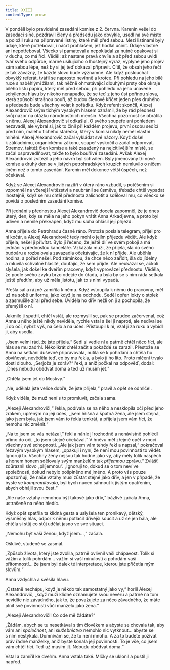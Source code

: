 ```yaml
---
title: XXIII
contentType: prose
---
```


V pondělí bylo pravidelné zasedání komise z 2. června. Karenin vešel do zasedací síně, pozdravil členy a předsedu jako obvykle, usedl na své místo a položil ruku na připravené listiny, které měl před sebou. Mezi listinami byly údaje, které potřeboval, i náčrt prohlášení, jež hodlal učinit. Údaje vlastně ani nepotřeboval. Všecko si pamatoval a nepokládal za nutné opakovat si v duchu, co má říci. Věděl: až nastane pravá chvíle a až před sebou uvidí tvář svého odpůrce, marně usilujícího o lhostejný výraz, vyplyne jeho projev sám sebou lépe, než by si jej teď dokázal připravit. Cítil, že obsah jeho řeči je tak závažný, že každé slovo bude významné. Ale když poslouchal obvyklý referát, tvářil se naprosto nevinně a krotce. Při pohledu na jeho bílé ruce s naběhlými žílami, tak něžně ohmatávající dlouhými prsty oba okraje bílého listu papíru, který měl před sebou, při pohledu na jeho unaveně schýlenou hlavu by nikoho nenapadlo, že se teď z jeho úst pořinou slova, která způsobí strašnou bouři, až budou členové křičet jeden přes druhého a předseda bude všechny volat k pořádku. Když referát skončil, Alexej Alexandrovič svým tichým vysokým hlasem oznámil, že by rád přednesl svůj názor na otázku národnostních menšin. Všechna pozornost se obrátila k němu. Alexej Alexandrovič si odkašlal. O svého soupeře ani pohledem nezavadil, ale vybral si, jak to činil při každém projevu, první osobu sedící před ním, malého tichého stařečka, který v komisi nikdy neměl vlastní mínění. Alexej Alexandrovič začal vykládat své názory. Když došel k základnímu, organickému zákonu, soupeř vyskočil a začal odporovat. Stremov, taktéž člen komise a také zasažený na nejcitlivějším místě, se začal ospravedlňovat, takže to bylo bouřlivé zasedání. Avšak Alexej Alexandrovič zvítězil a jeho návrh byl schválen. Byly jmenovány tři nové komise a druhý den se v jistých petrohradských kruzích nemluvilo o ničem jiném než o tomto zasedání. Karenin měl dokonce větší úspěch, než očekával.

Když se Alexej Alexandrovič nazítří v úterý ráno vzbudil, s potěšením si vzpomněl na včerejší vítězství a neubránil se úsměvu, třebaže chtěl vypadat lhostejně, když se mu chtěl přednosta zalichotit a sděloval mu, co všecko se povídá o posledním zasedání komise.

Při jednání s přednostou Alexej Alexandrovič docela zapomněl, že je dnes úterý, den, kdy se měla na jeho pokyn vrátit Anna Arkaďjevna, a proto byl udiven a nemile překvapen, když mu sluha ohlásil její příjezd.

Anna přijela do Petrohradu časně ráno. Protože poslala telegram, přijel pro ni kočár, a Alexej Alexandrovič tedy mohl o jejím příjezdu vědět. Ale když přijela, nešel ji přivítat. Bylo jí řečeno, že ještě dlí ve svém pokoji a má jednání s přednostou kanceláře. Vzkázala muži, že přijela, šla do svého budoáru a rozbalovala zavazadla očekávajíc, že k ní přijde. Ale uběhla hodina, a pořád nešel. Pod záminkou, že chce něco zařídit, šla do jídelny a mluvila schválně hlasitě, doufajíc, že sem přijde. Ale neukázal se, ačkoli slyšela, jak došel ke dveřím pracovny, když vyprovázel přednostu. Věděla, že podle svého zvyku brzo odejde do úřadu, a byla by se s ním ráda setkala ještě předtím, aby už měla jistotu, jak to s nimi vypadá.

Přešla sál a rázně zamířila k němu. Když vstoupila k němu do pracovny, měl už na sobě uniformu, jako když je na odchodu. Seděl opřen lokty o stolek a zasmušile zíral před sebe. Uviděla ho dřív nežli on ji a pochopila, že přemýšlí o ní.

Jakmile ji spatřil, chtěl vstát, ale rozmyslil se, pak se prudce začervenal, což Anna u něho ještě nikdy neviděla, rychle vstal a šel jí naproti, ale nedíval se jí do očí, nýbrž výš, na čelo a na účes. Přistoupil k ní, vzal ji za ruku a vybídl ji, aby usedla.

„Jsem velmi rád, že jste přijela.“ Sedl si vedle ní a patrně chtěl něco říci, ale hlas se mu zadrhl. Několikrát chtěl začít a pokaždé se zarazil. Přestože se Anna na setkání duševně připravovala, nutila se k pohrdání a chtěla ho obviňovat, nevěděla teď, co by mu řekla, a bylo jí ho líto. Proto mlčení trvalo dosti dlouho. „Serjoža je zdráv?“ řekl, a aniž počkal na odpověď, dodal: „Dnes nebudu obědvat doma a teď už musím jet.“

„Chtěla jsem jet do Moskvy.“

„Ne, udělala jste velice dobře, že jste přijela,“ pravil a opět se odmlčel.

Když viděla, že muž není s to promluvit, začala sama.

„Alexeji Alexandroviči,“ řekla, podívala se na něho a nesklopila oči před jeho zrakem, upřeným na její účes, „jsem hříšná a špatná žena, ale jsem stejná, jako jsem byla, jak jsem vám to řekla tenkrát, a přijela jsem vám říci, že nemohu nic změnit.“

„Na to jsem se vás netázal,“ řekl a náhle jí rozhodně a nenávistně pohlédl přímo do očí, „to jsem stejně očekával.“ V hněvu měl zřejmě opět v moci všechny své schopnosti. „Ale jak jsem vám tehdy řekl a napsal,“ pokračoval řezavým vysokým hlasem, „opakuji i nyní, že není mou povinností to vědět. Ignoruji to. Všechny ženy nejsou tak hodné jako vy, aby měly tolik naspěch a honem honem sdělovaly svým manželům tak _příjemnou_ zprávu.“ Zvlášť zdůraznil slovo „příjemnou“. „Ignoruji to, dokud se o tom neví ve společnosti, dokud nebylo pošpiněno mé jméno. A proto vás pouze upozorňuji, že naše vztahy musí zůstat stejné jako dřív, a jen v případě, že byste se _kompromitovala_, byl bych nucen sáhnout k jistým opatřením, abych obhájil svou čest.“

„Ale naše vztahy nemohou být takové jako dřív,“ bázlivě začala Anna, ustrašeně na něho hledíc.

Když opět spatřila ta klidná gesta a uslyšela ten pronikavý, dětský, výsměšný hlas, odpor k němu potlačil dřívější soucit a už se jen bála, ale chtěla si stůj co stůj udělat jasno ve své situaci.

„Nemohu být vaší ženou, když jsem…,“ začala.

Ošklivě, studeně se zasmál.

„Způsob života, který jste zvolila, patrně ovlivnil vaši chápavost. Tolik si vážím a tolik pohrdám… vážím si vaší minulosti a pohrdám vaší přítomností… že jsem byl dalek té interpretace, kterou jste přičetla mým slovům.“

Anna vzdychla a svěsila hlavu.

„Ostatně nechápu, když je někdo tak samostatný jako vy,“ horlil Alexej Alexandrovič, „když muži klidně oznamujete svou nevěru a patrně na tom nevidíte nic závadného, jak to, že považujete za něco závadného, že máte plnit své povinnosti vůči manželu jako žena.“

„Alexeji Alexandroviči! Co ode mě žádáte?“

„Žádám, abych se tu nesetkával s tím člověkem a abyste se chovala tak, aby vám ani _společnost_, ani _služebnictvo_ nemohlo nic vytknout… abyste se s ním nestýkala. Domnívám se, že to není mnoho. A za to budete požívat práv řádné manželky, aniž byste konala její povinnosti. To je vše, co jsem vám chtěl říci. Teď už musím jít. Nebudu obědvat doma.“

Vstal a zamířil ke dveřím. Anna vstala také. Mlčky se uklonil a pustil ji napřed.
